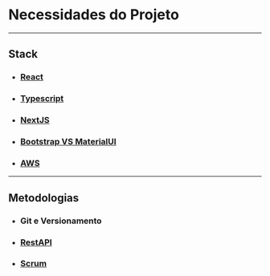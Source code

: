 # Necessidades do Projeto
---
## Stack
- ### [React](stack/react.md)
- ### [Typescript](stack/typescript.md)
- ### [NextJS](stack/nexstjs.md)
- ### [Bootstrap VS MaterialUI](stack/bootstrap.md)
- ### [AWS](stack/aws.md)
---
## Metodologias
- ### Git e Versionamento
- ### [RestAPI](metodo/rest.md)
- ### [Scrum](metodo/scrum.md)
